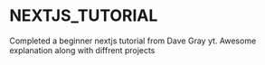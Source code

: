 # NEXTJS_TUTORIAL
Completed a beginner nextjs tutorial from Dave Gray yt. Awesome explanation along with diffrent projects
